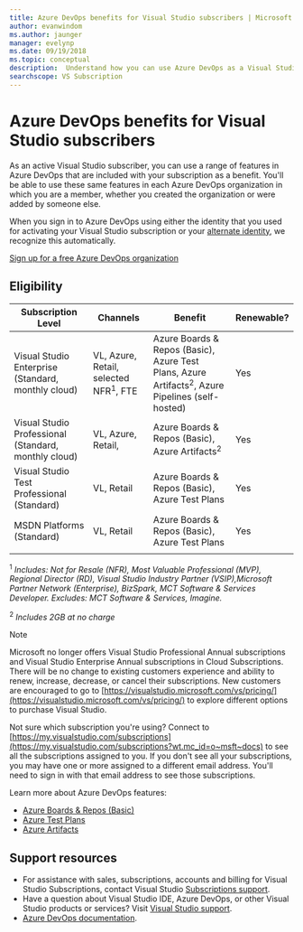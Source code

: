```yaml
---
title: Azure DevOps benefits for Visual Studio subscribers | Microsoft Docs
author: evanwindom
ms.author: jaunger
manager: evelynp
ms.date: 09/19/2018
ms.topic: conceptual
description:  Understand how you can use Azure DevOps as a Visual Studio subscriber.
searchscope: VS Subscription
---
```

# Azure DevOps benefits for Visual Studio subscribers

As an active Visual Studio subscriber, you can use a range of features in Azure DevOps that are included with your subscription as a benefit. You'll be able to use these same features in each Azure DevOps organization in which you are a member, whether you created the organization or were added by someone else.

When you sign in to Azure DevOps using either the identity that you used for activating your Visual Studio subscription or your [alternate identity](vs-alternate-identity.md), we recognize this automatically.

[Sign up for a free Azure DevOps organization](https://visualstudio.microsoft.com/team-services/)

## Eligibility

| Subscription Level                                                 |     Channels                                            | Benefit                                                          | Renewable?    |
|--------------------------------------------------------------------|---------------------------------------------------------|------------------------------------------------------------------|---------------|
| Visual Studio Enterprise (Standard, monthly cloud)   | VL, Azure, Retail,  selected NFR<sup>1</sup>, FTE  | Azure Boards & Repos (Basic), Azure Test Plans, Azure Artifacts<sup>2</sup>, Azure Pipelines (self-hosted)       |  Yes          |
| Visual Studio Professional (Standard, monthly cloud) | VL, Azure, Retail,                                        | Azure Boards & Repos (Basic), Azure Artifacts<sup>2</sup>                                                            |  Yes          |
| Visual Studio Test Professional (Standard)                         | VL, Retail                                              | Azure Boards & Repos (Basic), Azure Test Plans                                              |  Yes          |
| MSDN Platforms (Standard)                                          | VL, Retail                                              | Azure Boards & Repos (Basic), Azure Test Plans                                              |  Yes          |
||

<sup>1</sup>  *Includes:  Not for Resale (NFR), Most Valuable Professional (MVP), Regional Director (RD), Visual Studio Industry Partner (VSIP),Microsoft Partner Network (Enterprise), BizSpark, MCT Software & Services Developer.
  Excludes: MCT Software & Services, Imagine.*

<sup>2</sup>  *Includes 2GB at no charge*

> [!NOTE]
> Microsoft no longer offers Visual Studio Professional Annual subscriptions and Visual Studio Enterprise Annual subscriptions in Cloud Subscriptions. There will be no change to existing customers experience and ability to renew, increase, decrease, or cancel their subscriptions. New customers are encouraged to go to [https://visualstudio.microsoft.com/vs/pricing/](https://visualstudio.microsoft.com/vs/pricing/) to explore different options to purchase Visual Studio.

Not sure which subscription you're using?  Connect to [https://my.visualstudio.com/subscriptions](https://my.visualstudio.com/subscriptions?wt.mc_id=o~msft~docs) to see all the subscriptions assigned to you.
If you don't see all your subscriptions, you may have one or more assigned to a different email address.  You'll need to sign in with that email address to see those subscriptions.

Learn more about Azure DevOps features:

- [Azure Boards & Repos (Basic)](https://azure.microsoft.com/services/devops/compare-features/)
- [Azure Test Plans](https://marketplace.visualstudio.com/items?itemName=ms.vss-testmanager-web)
- [Azure Artifacts](https://marketplace.visualstudio.com/items?itemName=ms.feed)

## Support resources

- For assistance with sales, subscriptions, accounts and billing for Visual Studio Subscriptions, contact Visual Studio [Subscriptions support](https://visualstudio.microsoft.com/subscriptions/support/).
- Have a question about Visual Studio IDE, Azure DevOps, or other Visual Studio products or services?  Visit [Visual Studio support](https://visualstudio.microsoft.com/support/).
- [Azure DevOps documentation](/azure/devops/).
